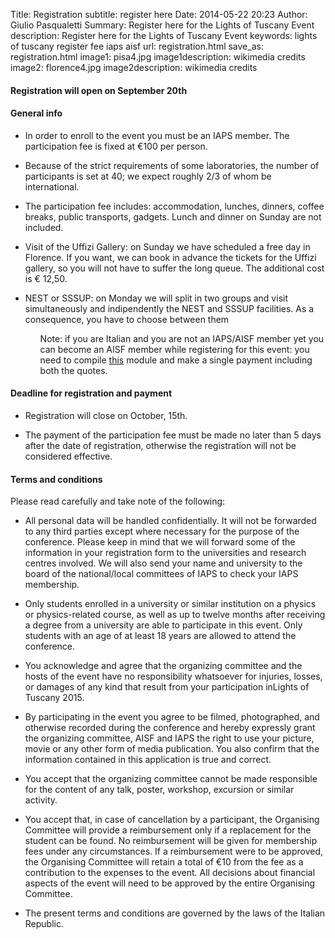 Title: Registration
subtitle: register here
Date: 2014-05-22 20:23
Author: Giulio Pasqualetti
Summary: Register here for the Lights of Tuscany Event
description: Register here for the Lights of Tuscany Event
keywords: lights of tuscany register fee iaps aisf
url: registration.html
save_as: registration.html
image1: pisa4.jpg
image1description: wikimedia credits
image2: florence4.jpg
image2description: wikimedia credits

<div class="section">
  <div class="section">
    <div class="row">
      <div class="col s12">
	<h4>Registration will open on September 20th</h4>
      </div>
    </div>
  </div>
  
  <div class="row">
    <div class="col s12">
      <h4>General info</h4>
      <ul>
	<li>
	  <p>In order to enroll to the event you must be an IAPS member. The participation fee is fixed at €100 per person.</p>
	</li><li>
	  <p>Because of the strict requirements of some laboratories, the number of participants is set at 40; we expect roughly 2/3 of whom be international.</p>
	</li><li>
	  <p>The participation fee includes: accommodation, lunches, dinners, coffee breaks, public transports, gadgets. Lunch and dinner on Sunday are not included.</p>
	</li><li>
	  <p>Visit of the Uffizi Gallery: on Sunday we have scheduled a free day in Florence. If you want, we can book in advance the tickets for the Uffizi gallery, so you will not have to suffer the long queue. The additional cost is € 12,50.</p>
	</li><li>
	  <p>NEST or SSSUP: on Monday we will split in two groups and visit simultaneously and indipendently the NEST and SSSUP facilities. As a consequence, you have to choose between them</p>
	  </li>
	  <ul>
	    <p>Note: if you are Italian and you are not an IAPS/AISF member yet you can become an AISF member while registering for this event: you need to compile <a class="orange-text" href="http://www.ai-sf.it/joomla/it/membri">this</a> module and make a single payment including both the quotes.</p>
    </div>
  </div>
</div>
<!-- <div class="section"> -->
<!-- 	<div class="row"> -->
<!-- 	  <div class="col s12"> -->
<!-- 	    <h4>Modulo di registrazione</h4> -->
<!-- 	    <\!--<div class="left"><script type="text/javascript" src="http://form.jotformeu.com/jsform/50723723998365"></script></div>-\-> -->
<!-- 	  </div> -->
<!-- 	</div> -->
<!-- </div> -->
<div class="section">
  <div class="row">
    <div class="col s12">
      <h4>Deadline for registration and payment</h4>
      <ul>
	<li>
	  <p>Registration will close on October, 15th.</p>
	</li><li>
	  <p>The payment of the participation fee must be made no later than 5 days after the date of registration, otherwise the registration will not be considered effective.</p>
	</li>
      </ul>
    </div>
  </div>
</div>

<div class="section">
  <div class="row">
    <div class="col s12">
      <h4>Terms and conditions</h4>
      Please read carefully and take note of the following:
      <ul>
	<li>
	  <p>All personal data will be handled confidentially. It will not be forwarded to any third parties except where necessary for the purpose of the conference. Please keep in mind that we will forward some of the information in your registration form to the universities and research centres involved. We will also send your name and university to the board of the national/local committees of IAPS to check your IAPS membership.</p>
	  </li><li>
	  <p>Only students enrolled in a university or similar institution on a physics or physics-related course, as well as up to twelve months after receiving a degree from a university are able to participate in this event. Only students with an age of at least 18 years are allowed to attend the conference.</p>
	</li><li>
	  <p>You acknowledge and agree that the organizing committee and the hosts of the event have no responsibility whatsoever for injuries, losses, or damages of any kind that result from your participation inLights of Tuscany 2015.</p>
	</li><li>
	  <p>By participating in the event you agree to be filmed, photographed, and otherwise recorded during the conference and hereby expressly grant the organizing committee, AISF and IAPS the right to use your picture, movie or any other form of media publication. You also confirm that the information contained in this application is true and correct.</p>
	</li><li>
	  <p>You accept that the organizing committee cannot be made responsible for the content of any talk, poster, workshop, excursion or similar activity.</p>
	</li><li>
	  <p>You accept that, in case of cancellation by a participant, the Organising Committee will provide a reimbursement only if a replacement for the student can be found.  No reimbursement will be given for membership fees under any circumstances. If a reimbursement were to be approved, the Organising Committee will retain a total of €10 from the fee as a contribution to the expenses to the event. All decisions about financial aspects of the event will need to be approved by the entire Organising Committee.</p>
	</li><li>
	  <p>The present terms and conditions are governed by the laws of the Italian Republic.</p>
	</li>
      </ul>
    </div>
  </div>
</div>
